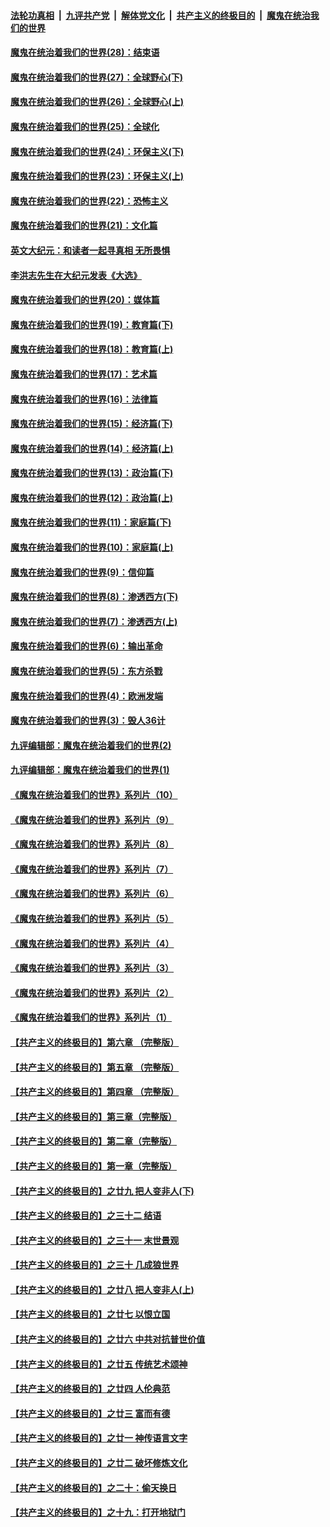 

####  [法轮功真相](../../../../basic/blob/master/README.md?t=02272201) &nbsp;|&nbsp; [九评共产党](../../../../9ping.md/blob/master/README.md?t=02272201) &nbsp;|&nbsp; [解体党文化](../../../../jtdwh.md/blob/master/README.md?t=02272201)  &nbsp;|&nbsp; [共产主义的终极目的](../../../../gczydzjmd.md/blob/master/README.md?t=02272201) &nbsp;|&nbsp; [魔鬼在统治我们的世界](../../../../mgztzwmdsj.md/blob/master/README.md?t=02272201) 

#### [魔鬼在统治着我们的世界(28)：结束语](../pages/nsc422/n10936246.md?t=02272201) 

#### [魔鬼在统治着我们的世界(27)：全球野心(下)](../pages/nsc422/n10928319.md?t=02272201) 

#### [魔鬼在统治着我们的世界(26)：全球野心(上)](../pages/nsc422/n10900318.md?t=02272201) 

#### [魔鬼在统治着我们的世界(25)：全球化](../pages/nsc422/n10788205.md?t=02272201) 

#### [魔鬼在统治着我们的世界(24)：环保主义(下)](../pages/nsc422/n10695307.md?t=02272201) 

#### [魔鬼在统治着我们的世界(23)：环保主义(上)](../pages/nsc422/n10688613.md?t=02272201) 

#### [魔鬼在统治着我们的世界(22)：恐怖主义](../pages/nsc422/n10614727.md?t=02272201) 

#### [魔鬼在统治着我们的世界(21)：文化篇](../pages/nsc422/n10597706.md?t=02272201) 

#### [英文大纪元：和读者一起寻真相 无所畏惧](../pages/nsc422/n12542027.md?t=02272201) 

#### [李洪志先生在大纪元发表《大选》](../pages/nsc422/n12534746.md?t=02272201) 

#### [魔鬼在统治着我们的世界(20)：媒体篇](../pages/nsc422/n10586579.md?t=02272201) 

#### [魔鬼在统治着我们的世界(19)：教育篇(下)](../pages/nsc422/n10564808.md?t=02272201) 

#### [魔鬼在统治着我们的世界(18)：教育篇(上)](../pages/nsc422/n10526970.md?t=02272201) 

#### [魔鬼在统治着我们的世界(17)：艺术篇](../pages/nsc422/n10499093.md?t=02272201) 

#### [魔鬼在统治着我们的世界(16)：法律篇](../pages/nsc422/n10485969.md?t=02272201) 

#### [魔鬼在统治着我们的世界(15)：经济篇(下)](../pages/nsc422/n10469975.md?t=02272201) 

#### [魔鬼在统治着我们的世界(14)：经济篇(上)](../pages/nsc422/n10457370.md?t=02272201) 

#### [魔鬼在统治着我们的世界(13)：政治篇(下)](../pages/nsc422/n10448270.md?t=02272201) 

#### [魔鬼在统治着我们的世界(12)：政治篇(上)](../pages/nsc422/n10444576.md?t=02272201) 

#### [魔鬼在统治着我们的世界(11)：家庭篇(下)](../pages/nsc422/n10440961.md?t=02272201) 

#### [魔鬼在统治着我们的世界(10)：家庭篇(上)](../pages/nsc422/n10435448.md?t=02272201) 

#### [魔鬼在统治着我们的世界(9)：信仰篇](../pages/nsc422/n10432159.md?t=02272201) 

#### [魔鬼在统治着我们的世界(8)：渗透西方(下)](../pages/nsc422/n10429603.md?t=02272201) 

#### [魔鬼在统治着我们的世界(7)：渗透西方(上)](../pages/nsc422/n10426013.md?t=02272201) 

#### [魔鬼在统治着我们的世界(6)：输出革命](../pages/nsc422/n10421536.md?t=02272201) 

#### [魔鬼在统治着我们的世界(5)：东方杀戮](../pages/nsc422/n10417707.md?t=02272201) 

#### [魔鬼在统治着我们的世界(4)：欧洲发端](../pages/nsc422/n10414890.md?t=02272201) 

#### [魔鬼在统治着我们的世界(3)：毁人36计](../pages/nsc422/n10411583.md?t=02272201) 

#### [九评编辑部：魔鬼在统治着我们的世界(2)](../pages/nsc422/n10410036.md?t=02272201) 

#### [九评编辑部：魔鬼在统治着我们的世界(1)](../pages/nsc422/n10406825.md?t=02272201) 

#### [《魔鬼在统治着我们的世界》系列片（10）](../pages/nsc422/n12292670.md?t=02272201) 

#### [《魔鬼在统治着我们的世界》系列片（9）](../pages/nsc422/n12290859.md?t=02272201) 

#### [《魔鬼在统治着我们的世界》系列片（8）](../pages/nsc422/n12287445.md?t=02272201) 

#### [《魔鬼在统治着我们的世界》系列片（7）](../pages/nsc422/n12283425.md?t=02272201) 

#### [《魔鬼在统治着我们的世界》系列片（6）](../pages/nsc422/n12282314.md?t=02272201) 

#### [《魔鬼在统治着我们的世界》系列片（5）](../pages/nsc422/n12281419.md?t=02272201) 

#### [《魔鬼在统治着我们的世界》系列片（4）](../pages/nsc422/n12274024.md?t=02272201) 

#### [《魔鬼在统治着我们的世界》系列片（3）](../pages/nsc422/n12271322.md?t=02272201) 

#### [《魔鬼在统治着我们的世界》系列片（2）](../pages/nsc422/n12269049.md?t=02272201) 

#### [《魔鬼在统治着我们的世界》系列片（1）](../pages/nsc422/n12267575.md?t=02272201) 

#### [【共产主义的终极目的】第六章 （完整版）](../pages/nsc422/n11428913.md?t=02272201) 

#### [【共产主义的终极目的】第五章 （完整版）](../pages/nsc422/n11428912.md?t=02272201) 

#### [【共产主义的终极目的】第四章 （完整版）](../pages/nsc422/n11428907.md?t=02272201) 

#### [【共产主义的终极目的】第三章（完整版）](../pages/nsc422/n11428848.md?t=02272201) 

#### [【共产主义的终极目的】第二章（完整版）](../pages/nsc422/n11428831.md?t=02272201) 

#### [【共产主义的终极目的】第一章（完整版）](../pages/nsc422/n11417651.md?t=02272201) 

#### [【共产主义的终极目的】之廿九 把人变非人(下)](../pages/nsc422/n11344140.md?t=02272201) 

#### [【共产主义的终极目的】之三十二 结语](../pages/nsc422/n11360535.md?t=02272201) 

#### [【共产主义的终极目的】之三十一 末世景观](../pages/nsc422/n11351129.md?t=02272201) 

#### [【共产主义的终极目的】之三十 几成狼世界](../pages/nsc422/n11348280.md?t=02272201) 

#### [【共产主义的终极目的】之廿八 把人变非人(上)](../pages/nsc422/n11340492.md?t=02272201) 

#### [【共产主义的终极目的】之廿七 以恨立国](../pages/nsc422/n11336944.md?t=02272201) 

#### [【共产主义的终极目的】之廿六 中共对抗普世价值](../pages/nsc422/n11324785.md?t=02272201) 

#### [【共产主义的终极目的】之廿五 传统艺术颂神](../pages/nsc422/n11296396.md?t=02272201) 

#### [【共产主义的终极目的】之廿四 人伦典范](../pages/nsc422/n11296397.md?t=02272201) 

#### [【共产主义的终极目的】之廿三 富而有德](../pages/nsc422/n11283598.md?t=02272201) 

#### [【共产主义的终极目的】之廿一 神传语言文字](../pages/nsc422/n11263265.md?t=02272201) 

#### [【共产主义的终极目的】之廿二 破坏修炼文化](../pages/nsc422/n11245728.md?t=02272201) 

#### [【共产主义的终极目的】之二十：偷天换日](../pages/nsc422/n11238846.md?t=02272201) 

#### [【共产主义的终极目的】之十九：打开地狱门](../pages/nsc422/n11206376.md?t=02272201) 

